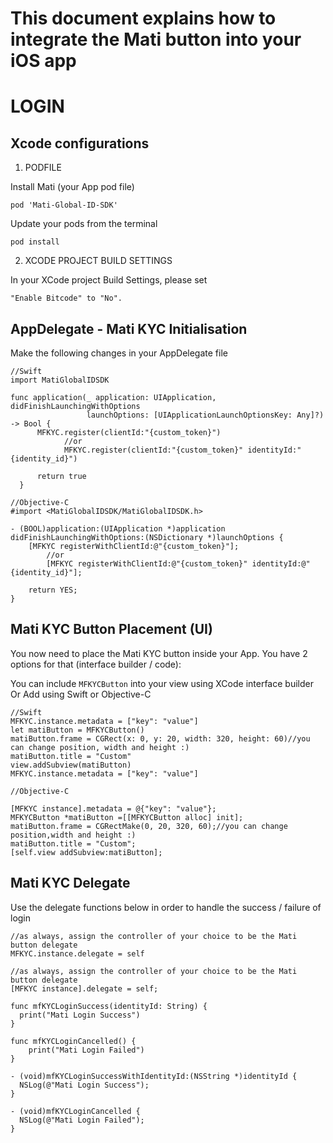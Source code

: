 # This document explains how to integrate the Mati button into your iOS app

# LOGIN

## Xcode configurations

1. PODFILE

Install Mati (your App pod file)
  
    pod 'Mati-Global-ID-SDK'
    
Update your pods from the terminal

    pod install

2. XCODE PROJECT BUILD SETTINGS

In your XCode project Build Settings, please set

    "Enable Bitcode" to "No".

## AppDelegate - Mati KYC Initialisation

Make the following changes in your AppDelegate file 

    //Swift
    import MatiGlobalIDSDK
    
    func application(_ application: UIApplication, didFinishLaunchingWithOptions
                     launchOptions: [UIApplicationLaunchOptionsKey: Any]?) -> Bool {
          MFKYC.register(clientId:"{custom_token}")
    			//or
    			MFKYC.register(clientId:"{custom_token}" identityId:"{identity_id}")
     	    
          return true
      }
      
    //Objective-C
    #import <MatiGlobalIDSDK/MatiGlobalIDSDK.h>
    
    - (BOOL)application:(UIApplication *)application didFinishLaunchingWithOptions:(NSDictionary *)launchOptions {
        [MFKYC registerWithClientId:@"{custom_token}"];
    		//or
    		[MFKYC registerWithClientId:@"{custom_token}" identityId:@"{identity_id}"];

        return YES;
    }

## Mati KYC Button Placement (UI)

You now need to place the Mati KYC button inside your App. You have 2 options for that (interface builder / code):

You can include `MFKYCButton` into your view using XCode interface builder
Or
Add using Swift or Objective-C 

    //Swift
    MFKYC.instance.metadata = ["key": "value"]
    let matiButton = MFKYCButton()
    matiButton.frame = CGRect(x: 0, y: 20, width: 320, height: 60)//you can change position, width and height :)
    matiButton.title = "Custom"
    view.addSubview(matiButton)
    MFKYC.instance.metadata = ["key": "value"]
    
    //Objective-C
    
    [MFKYC instance].metadata = @{"key": "value"};
    MFKYCButton *matiButton =[[MFKYCButton alloc] init];
    matiButton.frame = CGRectMake(0, 20, 320, 60);//you can change position,width and height :)
    matiButton.title = "Custom";
    [self.view addSubview:matiButton];
    
## Mati KYC Delegate

Use the delegate functions below in order to handle the success / failure of login

    //as always, assign the controller of your choice to be the Mati button delegate
    MFKYC.instance.delegate = self

    //as always, assign the controller of your choice to be the Mati button delegate
    [MFKYC instance].delegate = self;

    func mfKYCLoginSuccess(identityId: String) {
      print("Mati Login Success")
    }
    
    func mfKYCLoginCancelled() {
        print("Mati Login Failed")
    }

    - (void)mfKYCLoginSuccessWithIdentityId:(NSString *)identityId {
      NSLog(@"Mati Login Success");
    }
    
    - (void)mfKYCLoginCancelled {
      NSLog(@"Mati Login Failed");
    }
